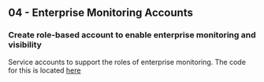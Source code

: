 
 ## 04 - Enterprise Monitoring Accounts

### Create role-based account to enable enterprise monitoring and visibility

Service accounts to support the roles of enterprise monitoring. The code for this is located [here](../deployment-templates/Terraform/guardrails/iam.tf)

